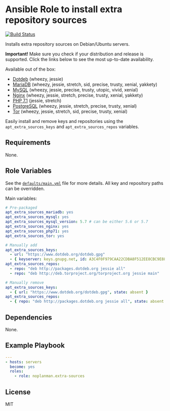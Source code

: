 # Ansible Role to install extra repository sources

[![Build Status][travis-build-status]][travis-tests]

Installs extra repository sources on Debian/Ubuntu servers.

**Important!** Make sure you check if your distribution and release is supported. Click the links below to see the most up-to-date availability.

Available out of the box:
- [Dotdeb][setup-dotdeb] (wheezy, jessie)
- [MariaDB][setup-mariadb] (wheezy, jessie, stretch, sid, precise, trusty, xenial, yakkety)
- [MySQL][setup-mysql] (wheezy, jessie, precise, trusty, utopic, vivid, xenial)
- [Nginx][setup-nginx] (wheezy, jessie, stretch, precise, trusty, xenial, yakkety)
- [PHP 7.1][setup-php71] (jessie, stretch)
- [PostgreSQL][setup-postgresql] (wheezy, jessie, stretch, precise, trusty, xenial)
- [Tor][setup-tor] (wheezy, jessie, stretch, sid, precise, trusty, xenial)

Easily install and remove keys and repositories using the `apt_extra_sources_keys` and `apt_extra_sources_repos` variables.

## Requirements

None.

## Role Variables

See the [`defaults/main.yml`][defaults] file for more details.
All key and repository paths can be overridden.

Main variables:

```yaml
# Pre-packaged
apt_extra_sources_mariadb: yes
apt_extra_sources_mysql: yes
apt_extra_sources_mysql_version: 5.7 # can be either 5.6 or 5.7
apt_extra_sources_nginx: yes
apt_extra_sources_php71: yes
apt_extra_sources_tor: yes

# Manually add
apt_extra_sources_keys:
  - url: "https://www.dotdeb.org/dotdeb.gpg"
  - { keyserver: keys.gnupg.net, id: A3C4F0F979CAA22CDBA8F512EE8CBC9E886DDD89 }
apt_extra_sources_repos:
  - repo: "deb http://packages.dotdeb.org jessie all"
  - repo: "deb http://deb.torproject.org/torproject.org jessie main"

# Manually remove
apt_extra_sources_keys:
  - { url: "https://www.dotdeb.org/dotdeb.gpg", state: absent }
apt_extra_sources_repos:
  - { repo: "deb http://packages.dotdeb.org jessie all", state: absent }
```

## Dependencies

None.

## Example Playbook

```yaml
---
- hosts: servers
  become: yes
  roles:
    - role: noplanman.extra-sources
```

## License

MIT

[travis-build-status]: https://travis-ci.org/noplanman/ansible-apt-extra-sources.svg?branch=master "Travis-CI Build Status"
[travis-tests]: https://travis-ci.org/noplanman/ansible-apt-extra-sources "Travis-CI Tests"
[defaults]: https://github.com/noplanman/ansible-apt-extra-sources/blob/master/defaults/main.yml "Default variables"
[setup-dotdeb]: https://www.dotdeb.org/instructions/ "Setup Dotdeb repository"
[setup-mariadb]: https://downloads.mariadb.org/mariadb/repositories/ "Setup MariaDB repository"
[setup-mysql]: https://dev.mysql.com/doc/mysql-apt-repo-quick-guide/en/#repo-qg-apt-repo-manual-setup "Setup MySQL repository"
[setup-nginx]: https://nginx.org/en/linux_packages.html#stable "Setup Nginx repository"
[setup-php71]: https://packages.sury.org/php/README.txt "Setup PHP 7.1 repository"
[setup-postgresql]: https://www.postgresql.org/download/linux/ "Setup PostgreSQL"
[setup-tor]: https://www.torproject.org/docs/debian.html.en "Setup Tor repository"
